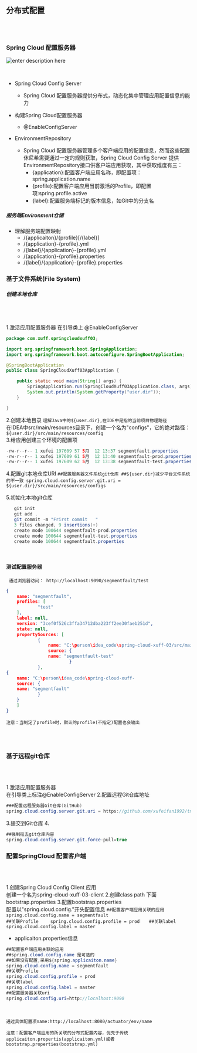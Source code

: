 ## 分布式配置

<br>
<br>


### Spring Cloud 配置服务器

![enter description here](https://www.github.com/xufeifan1992/note/raw/master/images/2019514/1557806742470.png)

<br>

* Spring Cloud Config Server
	* Spring Cloud 配置服务器提供分布式，动态化集中管理应用配置信息的能力

* 构建Spring Cloud配置服务器
	* @EnableConfigServer

* EnvironmentRepository
	* Spring Cloud 配置服务器管理多个客户端应用的配置信息，然而这些配置休尼希需要通过一定的规则获取，Spring Cloud Config Server 提供EnvironmentRepository接口供客户端应用获取，其中获取维度有三：
		* {application}:配置客户端应用名称，即配置项：spring.application.name
		* {profile}:配置客户端应用当前激活的Profile，即配置项:spring.profile.active
		* {label}:配置服务端标记的版本信息，如Git中的分支名

 ##### 服务端Environment仓储
 * 理解服务端配置映射
	 * /{applicaiton}/{profile}[/{label}]
	 * /{application}-{profile}.yml
	 * /{label}/{application}-{profile}.yml
	 * /{application}-{profile}.properties
	 * /{label}/{application}-{profile}.properties


### 基于文件系统(File System)
##### 创建本地仓库

<br>
<br>

1.激活应用配置服务器
	在引导类上 @EnableConfigServer

```java
package com.xuff.springcloudxuff03;

import org.springframework.boot.SpringApplication;
import org.springframework.boot.autoconfigure.SpringBootApplication;

@SpringBootApplication
public class SpringCloudXuff03Application {

	public static void main(String[] args) {
		SpringApplication.run(SpringCloudXuff03Application.class, args);
		System.out.println(System.getProperty("user.dir"));
	}

}


```
	
2.创建本地目录
	`理解Java中的${user.dir},在IDE中是指的当前项目物理路径`  
	在IDEA中src/main/resources目录下，创建一个名为"configs"，它的绝对路径：  
    `${user.dir}/src/main/resources/config`  
3.给应用创建三个环境的配置项	
 
 ```java
 -rw-r--r-- 1 xufei 197609 57 5月  12 13:37 segmentfault.properties
 -rw-r--r-- 1 xufei 197609 61 5月  12 13:40 segmentfault-prod.properties
 -rw-r--r-- 1 xufei 197609 62 5月  12 13:38 segmentfault-test.properties
 ```

4.配置git本地仓库URI
	`##配置服务器文件系统git仓库
	  ##${user.dir}减少平台文件系统的不一致
	  spring.cloud.config.server.git.uri = ${user.dir}/src/main/resources/configs`
	  
 5.初始化本地git仓库
 
```java
   git init   
   git add .  
   git commit -m "Frirst commit   "
   3 files changed, 9 insertions(+)  
   create mode 100644 segmentfault-prod.properties  
   create mode 100644 segmentfault-test.properties  
   create mode 100644 segmentfault.properties  
```
<br>

#### 测试配置服务器

` 通过浏览器访问： http://localhost:9090/segmentfault/test`

```json
{
	name: "segmentfault",
	profiles: [
			"test"
	],
	label: null,
	version: "3cef0f526c3ffa34712dba223ff2ee30faeb251d",
	state: null,
	propertySources: [
			{
				name: "C:\person\idea_code\spring-cloud-xuff-03/src/main/resources/configs/segmentfault-							test.properties",
				source: {
				name: "segmentfault-test"
						}
			},
{
	name: "C:\person\idea_code\spring-cloud-xuff-								03/src/main/resources/configs/segmentfault.properties",
	source: {
	name: "segmentfault"
			}
	}
	]
}
```
`注意：当制定了profile时，默认的profile(不指定)配置也会输出`

<br>
<br>

### 基于远程git仓库


<br>
<br>

1.激活应用配置服务器  
	在引导类上标注@EnableConfigServer
2.配置远程Git仓库地址  
```java
###配置远程服务器Git仓库(GitHub)  
spring.cloud.config.server.git.uri = https://github.com/xufeifan1992/tmp
```
3.提交到Git仓库
4.
```java  
##强制拉去git仓库内容	
spring.cloud.config.server.git.force-pull=true
```

### 配置SpringCloud 配置客户端

<br>
<br>

1.创建Spring Cloud Config Client 应用  
	创建一个名为spring-cloud-xuff-03-client
2.创建class path 下面bootstrap.properties
3.配置bootstrap.properties  
	配置以"spring.cloud.config."开头配置信息
	`##配置客户端应用关联的应用  `
	`spring.cloud.config.name = segmentfault  `  
	`##关联Profile    `
	`spring.cloud.config.profile = prod   `
	`##关联label    `
	`spring.cloud.config.label = master  `
	
	
* applicaiton.properties信息

```java
##配置客户端应用关联的应用
##spring.cloud.config.name 是可选的
##如果没有配置,采用${spring.applicaiton.name}
spring.cloud.config.name = segmentfault
##关联Profile
spring.cloud.config.profile = prod
##关联label
spring.cloud.config.label = master
##配置服务器关联uri
spring.cloud.config.uri=http://localhost:9090

```

<br>

`通过具体配置项name:http://localhost:8080/actuator/env/name`

`注意：配置客户端应用的所关联的分布式配置内容，优先于传统  applicaiton.propertis(applicaiton.yml)或者bootstrap.properties(bootstrap.yml)`